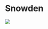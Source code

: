 # Snowden

![](https://external-content.duckduckgo.com/iu/?u=https%3A%2F%2Ftse2.mm.bing.net%2Fth%3Fid%3DOIP.9IhwGtPfh4CmNRffFa1zHQHaL_%26pid%3DApi&f=1)

